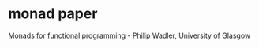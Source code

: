 # monad paper

[Monads for functional programming - Philip Wadler, University of Glasgow](http://homepages.inf.ed.ac.uk/wadler/papers/marktoberdorf/baastad.pdf)
